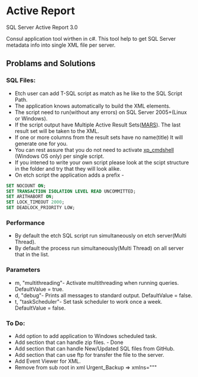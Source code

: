 # Active Report
SQL Server Active Report 3.0

Consul application tool wirthen in c#.
This tool help to get SQL Server metadata info into single XML file per server.

## Problams and Solutions

### SQL Files:
* Etch user can add T-SQL script as match as he like to the SQL Script Path.
* The application knows automatically to build the XML elements.
* The script need to run(without any errors) on SQL Server 2005+(Linux or Windows).
* If the script output have Multiple Active Result Sets([MARS](https://docs.microsoft.com/en-us/sql/relational-databases/native-client/features/using-multiple-active-result-sets-mars)). The last result set will be taken to the XML.
* If one or more columns from the result sets have no name(title) It will generate one for you.
* You can rest assure that you do not need to activate [xp_cmdshell](https://docs.microsoft.com/en-us/sql/relational-databases/system-stored-procedures/xp-cmdshell-transact-sql) (Windows OS only) per single script.
* If you intened to write your own script please look at the scipt structure in the folder and try that they will look alike.
* On etch script the application adds a prefix - 
```sql
SET NOCOUNT ON;
SET TRANSACTION ISOLATION LEVEL READ UNCOMMITTED;
SET ARITHABORT ON;
SET LOCK_TIMEOUT 2000;
SET DEADLOCK_PRIORITY LOW;
```

### Performance
* By default the etch SQL script run simultaneously on etch server(Multi Thread).
* By default the process run simultaneously(Multi Thread) on all server that in the list.


### Parameters
* m, "multithreading"- Activate multithreading when running queries. DefaultValue = true.
* d, "debug"- Prints all messages to standard output. DefaultValue = false.
* t, "taskScheduler"- Set task scheduler to work once a week. DefaultValue = false.



### To Do:
* Add option to add application to Windows scheduled task.
* Add section that can handle zip files. - Done
* Add section that can handle New/Updated SQL files from GitHub.
* Add section that can use ftp for transfer the file to the server.
* Add Event Viewer for XML.
* Remove from sub root in xml Urgent_Backup => xmlns="""
